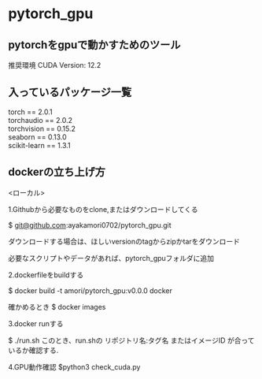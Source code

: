 # pytorch_gpu
pytorchをgpuで動かすためのツール
--
推奨環境 
CUDA Version: 12.2  
## 入っているパッケージ一覧  
torch == 2.0.1  
torchaudio == 2.0.2  
torchvision == 0.15.2  
seaborn == 0.13.0  
scikit-learn == 1.3.1  

## dockerの立ち上げ方
<ローカル>

1.Githubから必要なものをclone,またはダウンロードしてくる

$ git@github.com:ayakamori0702/pytorch_gpu.git

ダウンロードする場合は、ほしいversionのtagからzipかtarをダウンロード

必要なスクリプトやデータがあれば、pytorch_gpuフォルダに追加

2.dockerfileをbuildする

$ docker build -t amori/pytorch_gpu:v0.0.0 docker

確かめるとき $ docker images

3.docker runする

$ ./run.sh
このとき、run.shの リポジトリ名:タグ名 またはイメージID が合っているか確認する. 

4.GPU動作確認
$python3 check_cuda.py
